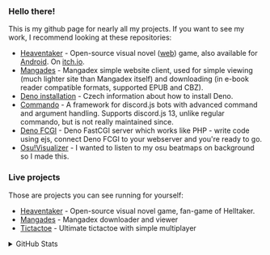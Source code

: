 ### Hello there!

This is my github page for nearly all my projects. If you want to see my work, I recommend looking at these repositories:

* [Heaventaker](https://github.com/danbulant/heaventaker) - Open-source visual novel ([web](https://heaventaker.danbulant.eu/)) game, also available for [Android](https://play.google.com/store/apps/details?id=eu.danbulant.heaventaker&utm_source=github_profile). On [itch.io](https://danbulant.itch.io/heaventaker).
* [Mangades](https://github.com/danbulant/Mangades) - Mangadex simple website client, used for simple viewing (much lighter site than Mangadex itself) and downloading (in e-book reader compatible formats, supported EPUB and CBZ).
* [Deno installation](https://github.com/danbulant/deno_install) - Czech information about how to install Deno.
* [Commando](https://github.com/iceproductions/Commando) - A framework for discord.js bots with advanced command and argument handling. Supports discord.js 13, unlike regular commando, but is not really maintained since.
* [Deno FCGI](https://github.com/danbulant/dejs-fcgi) - Deno FastCGI server which works like PHP - write code using ejs, connect Deno FCGI to your webserver and you're ready to go.
* [Osu!Visualizer](https://github.com/danbulant/osuVisualizer) - I wanted to listen to my osu beatmaps on background so I made this.

### Live projects

Those are projects you can see running for yourself:

* [Heaventaker](https://danbulant.itch.io/heaventaker) - Open-source visual novel game, fan-game of Helltaker.
* [Mangades](https://manga.danbulant.eu) - Mangadex downloader and viewer
* [Tictactoe](https://tictactoe.danbulant.eu) - Ultimate tictactoe with simple multiplayer


<details>
  <summary>GitHub Stats</summary>
  
  <p align="center">
    <img src="https://github-readme-stats.vercel.app/api/top-langs?username=danbulant&show_icons=true&locale=en&layout=compact&theme=dark&langs_count=8&count_private=true"/>
    <img src="https://github-readme-stats.vercel.app/api?username=danbulant&show_icons=true&locale=en&theme=dark&count_private=true" alt="SingularisArt"/>
    <img src="https://github-readme-streak-stats.herokuapp.com/?user=danbulant&theme=dark&count_private=true"/>
    <img src="https://activity-graph.herokuapp.com/graph?username=danbulant&theme=github" />
  </p>
</details>
